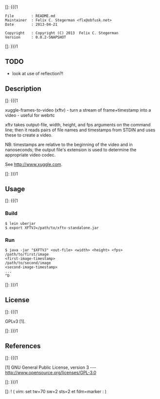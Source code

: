 []: {{{1

    File        : README.md
    Maintainer  : Felix C. Stegerman <flx@obfusk.net>
    Date        : 2013-04-21

    Copyright   : Copyright (C) 2013  Felix C. Stegerman
    Version     : 0.0.2-SNAPSHOT

[]: }}}1

## TODO

  * look at use of reflection?!

## Description
[]: {{{1

  xuggle-frames-to-video (xftv) - turn a stream of frame+timestamp
  into a video - useful for webrtc

  xftv takes output-file, width, height, and fps arguments on the
  command line; then it reads pairs of file names and timestamps from
  STDIN and uses these to create a video.

  NB: timestamps are relative to the beginning of the video and in
  nanoseconds; the output file's extension is used to determine the
  appropriate video codec.

  See http://www.xuggle.com.

[]: }}}1

## Usage
[]: {{{1

### Build

    $ lein uberjar
    $ export XFTVJ=/path/to/xftv-standalone.jar

### Run

    $ java -jar "$XFTVJ" <out-file> <width> <height> <fps>
    /path/to/first/image
    <first-image-timestamp>
    /path/to/second/image
    <second-image-timestamp>
    ...
    ^D

[]: }}}1

## License
[]: {{{1

  GPLv3 [1].

[]: }}}1

## References
[]: {{{1

  [1] GNU General Public License, version 3
  --- http://www.opensource.org/licenses/GPL-3.0

[]: }}}1

[]: ! ( vim: set tw=70 sw=2 sts=2 et fdm=marker : )
